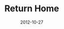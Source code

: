 ---
layout: message
category: message
series: "A Journey Home"
title: "Return Home"
date: 2012-10-27
message_id: 754
---
